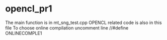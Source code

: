 # opencl_pr1

The main function is in mt_sng_test.cpp
OPENCL related code is also in this file
To choose  online compilation uncomment line //#define ONLINECOMPLE1
